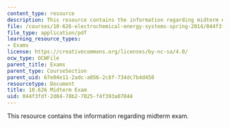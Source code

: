 ```yaml
---
content_type: resource
description: This resource contains the information regarding midterm exam.
file: /courses/10-626-electrochemical-energy-systems-spring-2014/044f3fdf2d0478b27025f4f393a07844_MIT10_626S14_Mid_Exam_SOL.pdf
file_type: application/pdf
learning_resource_types:
- Exams
license: https://creativecommons.org/licenses/by-nc-sa/4.0/
ocw_type: OCWFile
parent_title: Exams
parent_type: CourseSection
parent_uid: 67e04e11-2adc-a056-2c8f-734dc7b4d450
resourcetype: Document
title: 10.626 Midterm Exam
uid: 044f3fdf-2d04-78b2-7025-f4f393a07844
---
```

This resource contains the information regarding midterm exam.